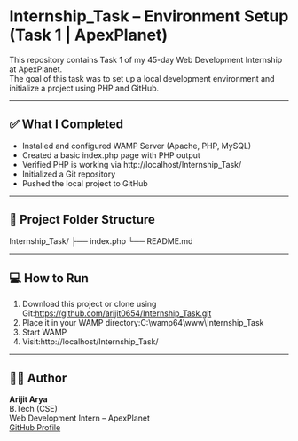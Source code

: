 # Internship_Task – Environment Setup (Task 1 | ApexPlanet)

This repository contains Task 1 of my 45-day Web Development Internship at ApexPlanet.  
The goal of this task was to set up a local development environment and initialize a project using PHP and GitHub.

---

## ✅ What I Completed

- Installed and configured WAMP Server (Apache, PHP, MySQL)
- Created a basic index.php page with PHP output
- Verified PHP is working via http://localhost/Internship_Task/
- Initialized a Git repository
- Pushed the local project to GitHub

---

## 📂 Project Folder Structure
Internship_Task/
├── index.php
└── README.md


---

## 💻 How to Run

1. Download this project or clone using Git:https://github.com/arijit0654/Internship_Task.git
2. Place it in your WAMP directory:C:\wamp64\www\Internship_Task
3. Start WAMP
4. Visit:http://localhost/Internship_Task/

---

## 🙋‍♂️ Author

**Arijit Arya**  
B.Tech (CSE)  
Web Development Intern – ApexPlanet  
[GitHub Profile](https://github.com/arijit0654)
